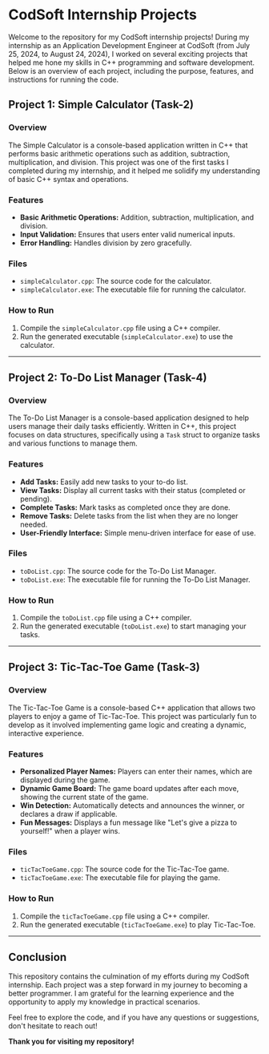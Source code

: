 # CodSoft Internship Projects

Welcome to the repository for my CodSoft internship projects! During my internship as an Application Development Engineer at CodSoft (from July 25, 2024, to August 24, 2024), I worked on several exciting projects that helped me hone my skills in C++ programming and software development. Below is an overview of each project, including the purpose, features, and instructions for running the code.

## Project 1: Simple Calculator (Task-2)

### Overview
The Simple Calculator is a console-based application written in C++ that performs basic arithmetic operations such as addition, subtraction, multiplication, and division. This project was one of the first tasks I completed during my internship, and it helped me solidify my understanding of basic C++ syntax and operations.

### Features
- **Basic Arithmetic Operations:** Addition, subtraction, multiplication, and division.
- **Input Validation:** Ensures that users enter valid numerical inputs.
- **Error Handling:** Handles division by zero gracefully.

### Files
- `simpleCalculator.cpp`: The source code for the calculator.
- `simpleCalculator.exe`: The executable file for running the calculator.

### How to Run
1. Compile the `simpleCalculator.cpp` file using a C++ compiler.
2. Run the generated executable (`simpleCalculator.exe`) to use the calculator.

---

## Project 2: To-Do List Manager (Task-4)

### Overview
The To-Do List Manager is a console-based application designed to help users manage their daily tasks efficiently. Written in C++, this project focuses on data structures, specifically using a `Task` struct to organize tasks and various functions to manage them.

### Features
- **Add Tasks:** Easily add new tasks to your to-do list.
- **View Tasks:** Display all current tasks with their status (completed or pending).
- **Complete Tasks:** Mark tasks as completed once they are done.
- **Remove Tasks:** Delete tasks from the list when they are no longer needed.
- **User-Friendly Interface:** Simple menu-driven interface for ease of use.

### Files
- `toDoList.cpp`: The source code for the To-Do List Manager.
- `toDoList.exe`: The executable file for running the To-Do List Manager.

### How to Run
1. Compile the `toDoList.cpp` file using a C++ compiler.
2. Run the generated executable (`toDoList.exe`) to start managing your tasks.

---

## Project 3: Tic-Tac-Toe Game (Task-3)

### Overview
The Tic-Tac-Toe Game is a console-based C++ application that allows two players to enjoy a game of Tic-Tac-Toe. This project was particularly fun to develop as it involved implementing game logic and creating a dynamic, interactive experience.

### Features
- **Personalized Player Names:** Players can enter their names, which are displayed during the game.
- **Dynamic Game Board:** The game board updates after each move, showing the current state of the game.
- **Win Detection:** Automatically detects and announces the winner, or declares a draw if applicable.
- **Fun Messages:** Displays a fun message like "Let's give a pizza to yourself!" when a player wins.

### Files
- `ticTacToeGame.cpp`: The source code for the Tic-Tac-Toe game.
- `ticTacToeGame.exe`: The executable file for playing the game.

### How to Run
1. Compile the `ticTacToeGame.cpp` file using a C++ compiler.
2. Run the generated executable (`ticTacToeGame.exe`) to play Tic-Tac-Toe.

---

## Conclusion

This repository contains the culmination of my efforts during my CodSoft internship. Each project was a step forward in my journey to becoming a better programmer. I am grateful for the learning experience and the opportunity to apply my knowledge in practical scenarios.

Feel free to explore the code, and if you have any questions or suggestions, don't hesitate to reach out!

**Thank you for visiting my repository!**
